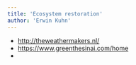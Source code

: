 ```yaml
---
title: 'Ecosystem restoration'
author: 'Erwin Kuhn'
---
```


- http://theweathermakers.nl/
- https://www.greenthesinai.com/home
- 